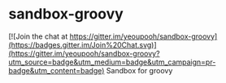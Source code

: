 # sandbox-groovy

[![Join the chat at https://gitter.im/yeoupooh/sandbox-groovy](https://badges.gitter.im/Join%20Chat.svg)](https://gitter.im/yeoupooh/sandbox-groovy?utm_source=badge&utm_medium=badge&utm_campaign=pr-badge&utm_content=badge)
Sandbox for groovy
